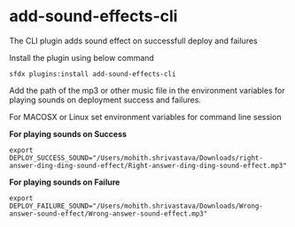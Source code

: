 add-sound-effects-cli
=====================

The CLI plugin adds sound effect on successfull deploy and failures

Install the plugin using below command

`sfdx plugins:install add-sound-effects-cli`

Add the path of the mp3 or other music file in the environment variables for playing sounds on deployment success and failures.

For MACOSX or Linux set environment variables for command line session

**For playing sounds on Success**

`export DEPLOY_SUCCESS_SOUND="/Users/mohith.shrivastava/Downloads/right-answer-ding-ding-sound-effect/Right-answer-ding-ding-sound-effect.mp3"`

**For playing sounds on Failure**

`export DEPLOY_FAILURE_SOUND="/Users/mohith.shrivastava/Downloads/Wrong-answer-sound-effect/Wrong-answer-sound-effect.mp3"`
